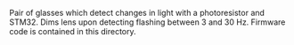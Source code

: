 Pair of glasses which detect changes in light with a photoresistor and STM32. Dims lens upon detecting flashing between 3 and 30 Hz. Firmware code is contained in this directory.
